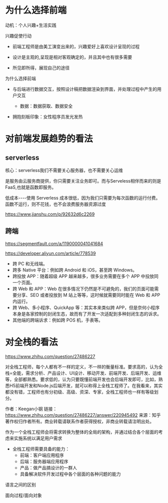 # 为什么选择前端

动机：个人兴趣+生活实践

兴趣促使行动

- 前端工程师是由美工演变出来的，兴趣爱好上喜欢设计呈现的过程
- 设计是主观的,呈现是相对客观确定的，并且其中也有很多需要

- 所见即所得，展现自己的途径

为什么选择前端

- 与后端进行数据交互，按照设计稿把数据渲染到界面，并处理过程中产生的用户交互
  - 数据：数据获取、数据安全

- 拥抱刻板印象：女性程序员发光发热



# 对前端发展趋势的看法

## serverless

核心：serverless我们不需要关心服务器，也不需要关心运维

是服务由云服务商提供，你只需要关注业务即可。而与Serveless相伴而来的则是FaaS,也就是函数即服务。

低成本----使用 Serverless 成本很低，因为我们只需要为每次函数的运行付费。函数不运行，则不花钱，也不会浪费服务器资源过度

https://www.jianshu.com/p/92632d6c2269

## 跨端

https://segmentfault.com/a/1190000041041684

https://developer.aliyun.com/article/778539

- 跨 PC 和无线端。
- 跨多 Native 平台：例如跨 Android 和 iOS，甚至跨 Windows。
- 跨投放 APP：随着超级 APP 越来越多，很多业务需要在多个 APP 中投放同一个页面。
- 跨 Web 和 APP：Web 在很多情况下仍然是不可避免的，我们的页面可能需要分享、SEO 或者投放到 M 站上等等，这时候就需要同时能在 Web 和 APP 内运行。
- 跨 Web、多小程序、QuickApp 等：其实本来类似跨 APP，但是奈何小程序本身是各家控制的封闭生态，故而有了开发一次适配到多种封闭生态的诉求。
- 其他端的跨端诉求：例如跨 POS 机，手表等。

# 对全栈的看法

https://www.zhihu.com/question/27486227

对全栈工程师，每个人都有不一样的定义，不一样的衡量标准。要求高的，认为全栈=全能，需求分析、产品设计、UI设计、移动开发、前端开发、后端开发、运维等，全部都熟悉。要求低的，认为只要既懂前端开发也会后端开发即可，比如，熟悉H5前端开发和Node.js后端开发，就可以称得上全栈工程师了。在我看来，其实都没有错，工程师也有分初级、高级、资深、专家，全栈工程师也一样有等级划分。



作者：Keegan小钢
链接：https://www.zhihu.com/question/27486227/answer/220945492
来源：知乎
著作权归作者所有。商业转载请联系作者获得授权，非商业转载请注明出处。



作为一个全栈工程师会将需求转换为整体的全局的架构，并通过结合各个层面的考虑来实施系统以满足用户需求

- 全栈工程师需要具备的能力：
  - 前端：客户端应用程序
  - 后端：服务器端应用程序
  - 产品：做产品搞设计的一群人
  - 具备解决软件开发过程中各个层面的各种问题的能力



语言之间的区别

面向过程/面向对象